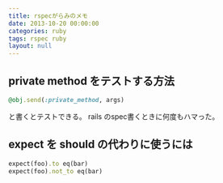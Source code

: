 ```yaml
---
title: rspecがらみのメモ
date: 2013-10-20 00:00:00
categories: ruby
tags: rspec ruby
layout: null
---
```


## private method をテストする方法

```ruby
@obj.send(:private_method, args)
```

と書くとテストできる。
rails のspec書くときに何度もハマった。

## expect を should の代わりに使うには

```ruby
expect(foo).to eq(bar)
expect(foo).not_to eq(bar)
```
